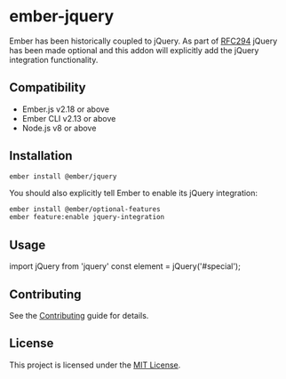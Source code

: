 ember-jquery
==============================================================================

Ember has been historically coupled to jQuery. As part of 
[RFC294](https://github.com/emberjs/rfcs/blob/master/text/0294-optional-jquery.md#introduce-emberjquery-package)
jQuery has been made optional and this addon will explicitly add the jQuery integration functionality.


Compatibility
------------------------------------------------------------------------------

* Ember.js v2.18 or above
* Ember CLI v2.13 or above
* Node.js v8 or above


Installation
------------------------------------------------------------------------------

```
ember install @ember/jquery
```

You should also explicitly tell Ember to enable its jQuery integration:

```bash
ember install @ember/optional-features
ember feature:enable jquery-integration
``` 

Usage
------------------------------------------------------------------------------

import jQuery from 'jquery'
const element = jQuery('#special');

Contributing
------------------------------------------------------------------------------

See the [Contributing](CONTRIBUTING.md) guide for details.


License
------------------------------------------------------------------------------

This project is licensed under the [MIT License](LICENSE.md).
